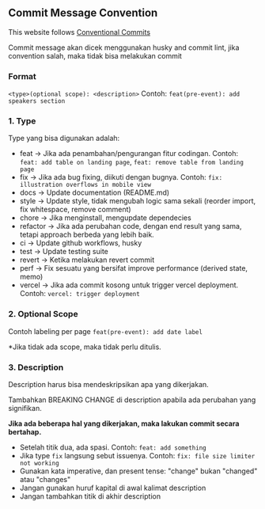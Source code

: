 ## Commit Message Convention

This website follows [Conventional Commits](https://www.conventionalcommits.org/en/v1.0.0/)

Commit message akan dicek menggunakan husky and commit lint, jika convention salah, maka tidak bisa melakukan commit

### Format

`<type>(optional scope): <description>`
Contoh: `feat(pre-event): add speakers section`

### 1. Type

Type yang bisa digunakan adalah:

- feat → Jika ada penambahan/pengurangan fitur codingan. Contoh: `feat: add table on landing page`, `feat: remove table from landing page`
- fix → Jika ada bug fixing, diikuti dengan bugnya. Contoh: `fix: illustration overflows in mobile view`
- docs → Update documentation (README.md)
- style → Update style, tidak mengubah logic sama sekali (reorder import, fix whitespace, remove comment)
- chore → Jika menginstall, mengupdate dependecies
- refactor → Jika ada perubahan code, dengan end result yang sama, tetapi approach berbeda yang lebih baik.
- ci → Update github workflows, husky
- test → Update testing suite
- revert → Ketika melakukan revert commit
- perf → Fix sesuatu yang bersifat improve performance (derived state, memo)
- vercel → Jika ada commit kosong untuk trigger vercel deployment. Contoh: `vercel: trigger deployment`

### 2. Optional Scope

Contoh labeling per page `feat(pre-event): add date label`

\*Jika tidak ada scope, maka tidak perlu ditulis.

### 3. Description

Description harus bisa mendeskripsikan apa yang dikerjakan.

Tambahkan BREAKING CHANGE di description apabila ada perubahan yang signifikan.

**Jika ada beberapa hal yang dikerjakan, maka lakukan commit secara bertahap.**

- Setelah titik dua, ada spasi. Contoh: `feat: add something`
- Jika type `fix` langsung sebut issuenya. Contoh: `fix: file size limiter not working`
- Gunakan kata imperative, dan present tense: "change" bukan "changed" atau "changes"
- Jangan gunakan huruf kapital di awal kalimat description
- Jangan tambahkan titik di akhir description
